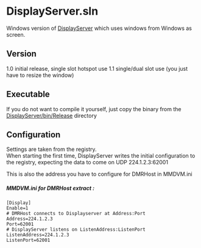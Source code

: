 # DisplayServer.sln
Windows version of [DisplayServer](https://github.com/BrandMeister/DisplayServer) which uses windows from Windows as screen.


## Version
1.0 initial release, single slot hotspot use
1.1 single/dual slot use (you just have to resize the window)


## Executable
If you do not want to compile it yourself, just copy the binary from the [DisplayServer/bin/Release](https://github.com/on7lds/DisplayServer.sln/raw/main/DisplayServer/bin/Release/Displayserver.exe) directory


## Configuration
Settings are taken from the registry.  
When starting the first time, DisplayServer writes the initial configuration to the registry, expecting the data to come on UDP 224.1.2.3:62001

This is also the address you have to configure for DMRHost in MMDVM.ini

##### MMDVM.ini for DMRHost extract :
```
[Display]
Enable=1
# DMRHost connects to Displayserver at Address:Port
Address=224.1.2.3
Port=62001
# DisplayServer listens on ListenAddress:ListenPort
ListenAddress=224.1.2.3
ListenPort=62001
```


